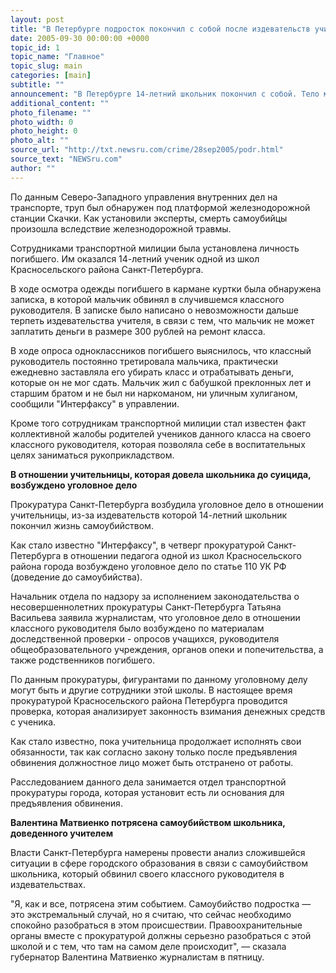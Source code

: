 ```yaml
---
layout: post
title: "В Петербурге подросток покончил с собой после издевательств учителя"
date: 2005-09-30 00:00:00 +0000
topic_id: 1
topic_name: "Главное"
topic_slug: main
categories: [main]
subtitle: ""
announcement: "В Петербурге 14-летний школьник покончил с собой. Тело мальчика было обнаружено на железнодорожной станции, также найдена предсмертная записка о том, что ребенок больше не может терпеть издевательства учителя."
additional_content: ""
photo_filename: ""
photo_width: 0
photo_height: 0
photo_alt: ""
source_url: "http://txt.newsru.com/crime/28sep2005/podr.html"
source_text: "NEWSru.com"
author: ""
---
```

По данным Северо-Западного управления внутренних дел на транспорте, труп был обнаружен под платформой железнодорожной станции Скачки. Как установили эксперты, смерть самоубийцы произошла вследствие железнодорожной травмы.

Сотрудниками транспортной милиции была установлена личность погибшего. Им оказался 14-летний ученик одной из школ Красносельского района Санкт-Петербурга.

В ходе осмотра одежды погибшего в кармане куртки была обнаружена записка, в которой мальчик обвинял в случившемся классного руководителя. В записке было написано о невозможности дальше терпеть издевательства учителя, в связи с тем, что мальчик не может заплатить деньги в размере 300 рублей на ремонт класса.

В ходе опроса одноклассников погибшего выяснилось, что классный руководитель постоянно третировала мальчика, практически ежедневно заставляла его убирать класс и отрабатывать деньги, которые он не мог сдать. Мальчик жил с бабушкой преклонных лет и старшим братом и не был ни наркоманом, ни уличным хулиганом, сообщили "Интерфаксу" в управлении.

Кроме того сотрудникам транспортной милиции стал известен факт коллективной жалобы родителей учеников данного класса на своего классного руководителя, которая позволяла себе в воспитательных целях заниматься рукоприкладством.

<strong>В отношении учительницы, которая довела школьника до суицида, возбуждено уголовное дело</strong>

Прокуратура Санкт-Петербурга возбудила уголовное дело в отношении учительницы, из-за издевательств которой 14-летний школьник покончил жизнь самоубийством.

Как стало известно "Интерфаксу", в четверг прокуратурой Санкт-Петербурга в отношении педагога одной из школ Красносельского района города возбуждено уголовное дело по статье 110 УК РФ (доведение до самоубийства).

Начальник отдела по надзору за исполнением законодательства о несовершеннолетних прокуратуры Санкт-Петербурга Татьяна Васильева заявила журналистам, что уголовное дело в отношении классного руководителя было возбуждено по материалам доследственной проверки - опросов учащихся, руководителя общеобразовательного учреждения, органов опеки и попечительства, а также родственников погибшего.

По данным прокуратуры, фигурантами по данному уголовному делу могут быть и другие сотрудники этой школы. В настоящее время прокуратурой Красносельского района Петербурга проводится проверка, которая анализирует законность взимания денежных средств с ученика.

Как стало известно, пока учительница продолжает исполнять свои обязанности, так как согласно закону только после предъявления обвинения должностное лицо может быть отстранено от работы.

Расследованием данного дела занимается отдел транспортной прокуратуры города, которая установит есть ли основания для предъявления обвинения.

<strong>Валентина Матвиенко потрясена самоубийством школьника, доведенного учителем</strong>

Власти Санкт-Петербурга намерены провести анализ сложившейся ситуации в сфере городского образования в связи с самоубийством школьника, который обвинил своего классного руководителя в издевательствах.

"Я, как и все, потрясена этим событием. Самоубийство подростка &mdash; это экстремальный случай, но я считаю, что сейчас необходимо спокойно разобраться в этом происшествии. Правоохранительные органы вместе с прокуратурой должны серьезно разобраться с этой школой и с тем, что там на самом деле происходит", &mdash; сказала губернатор Валентина Матвиенко журналистам в пятницу.
